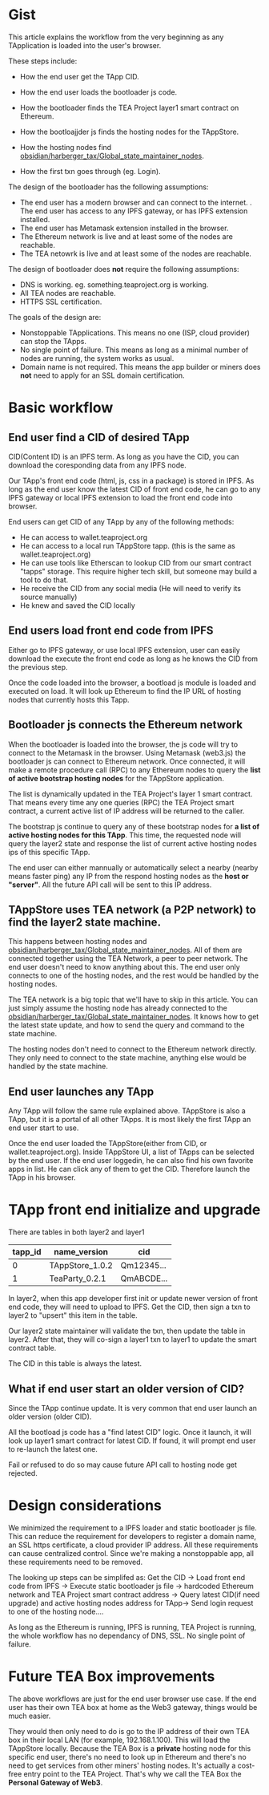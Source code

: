 # Gist

This article explains the workflow from the very beginning as any TApplication is loaded into the user's browser.

These steps include:

* How the end user get the TApp CID.

* How the end user loads the bootloader js code.
* How the bootloader finds the TEA Project layer1 smart contract on Ethereum.
* How the bootloajjder js finds the hosting nodes for the TAppStore.
* How the hosting nodes find  [obsidian/harberger_tax/Global_state_maintainer_nodes](../harberger_tax/Global_state_maintainer_nodes.md).
* How the first txn goes through (eg. Login).

The design of the bootloader has the following assumptions:

* The end user has a modern browser and can connect to the internet.
  . The end user has access to any IPFS gateway, or has IPFS extension installed.
* The end user has Metamask extension installed in the browser.
* The Ethereum network is live and at least some of the nodes are reachable.
* The TEA netowrk is live and at least some of the nodes are reachable.

The design of bootloader does **not** require the following assumptions:

* DNS is working. eg. something.teaproject.org is working.
* All TEA nodes are reachable.
* HTTPS SSL certification.

The goals of the design are:

* Nonstoppable TApplications. This means no one (ISP, cloud provider) can stop the TApps.
* No single point of failure. This means as long as a minimal number of nodes are running, the system works as usual.
* Domain name is not required.  This means the app builder or miners does **not** need to apply for an SSL domain certification.

# Basic workflow

## End user find a CID of desired TApp

CID(Content ID) is an IPFS term. As long as you have the CID, you can download the coresponding data from any IPFS node.

Our TApp's front end code (html, js, css in a package) is stored in IPFS. As long as the end user know the latest CID of front end code, he can go to any IPFS gateway or local IPFS extension to load the front end code into browser.

End users can get CID of any TApp by any of the following methods:

* He can access to wallet.teaproject.org
* He can access to a local run TAppStore tapp. (this is the same as wallet.teaproject.org)
* He can use tools like Etherscan to lookup CID from our smart contract "tapps" storage. This require higher tech skill, but someone may build a tool to do that.
* He receive the CID from any social media  (He will need to verify its source manually)
* He knew and saved the CID locally

## End users load front end code from IPFS

Either go to IPFS gateway, or use local IPFS extension, user can easily download the execute the front end code as long as he knows the CID from the previous step.

Once the code loaded into the browser, a bootload js module is loaded and executed on load. It will look up Ethereum to find the IP URL of hosting nodes that currently hosts this Tapp.

## Bootloader js connects the Ethereum network

When the bootloader is loaded into the browser, the js code will try to connect to the Metamask in the browser. Using Metamask (web3.js) the bootloader js can connect to Ethereum network. Once connected, it will make a remote procedure call (RPC) to any Ethereum nodes to query the **list of active bootstrap hosting nodes** for the TAppStore application. 

The list is dynamically updated in the TEA Project's layer 1 smart contract. That means every time any one queries (RPC) the TEA Project smart contract, a current active list of IP address will be returned to the caller. 

The bootstrap js continue to query any of these bootstrap nodes for **a list of active hosting nodes for this TApp**. This time, the requested node will query the layer2 state and response the list of current active hosting nodes ips of this specific TApp.

The end user can either mannually or automatically select a nearby (nearby means faster ping) any IP from the respond hosting nodes as the **host or "server"**. All the future API call will be sent to this IP address.

## TAppStore uses TEA network (a P2P network) to find the layer2 state machine.

This happens between hosting nodes and [obsidian/harberger_tax/Global_state_maintainer_nodes](../harberger_tax/Global_state_maintainer_nodes.md). All of them are connected together using the TEA Network, a peer to peer network. The end user doesn't need to know anything about this. The end user only connects to one of the hosting nodes, and the rest would be handled by the hosting nodes.

The TEA network is a big topic that we'll have to skip in this article. You can just simply assume the hosting node has already connected to the [obsidian/harberger_tax/Global_state_maintainer_nodes](../harberger_tax/Global_state_maintainer_nodes.md). It knows how to get the latest state update, and how to send the  query and command to the state machine. 

The hosting nodes don't need to connect to the Ethereum network directly. They only need to connect to the state machine, anything else would be handled by the state machine.

## End user launches any TApp

Any TApp will follow the same rule explained above. TAppStore is also a TApp, but it is a portal of all other TApps. It is most likely the first TApp an end user start to use.

Once the end user loaded the TAppStore(either from CID, or wallet.teaproject.org). Inside TAppStore UI, a list of TApps can be selected by the end user. If the end user loggedin, he can also find his own favorite apps in list. He can click any of them to get the CID. Therefore launch the TApp in his browser.

# TApp front end initialize and upgrade

There are tables in both layer2 and layer1

|tapp_id|name_version|cid|
|-------|------------|---|
|0|TAppStore_1.0.2|Qm12345...|
|1|TeaParty_0.2.1|QmABCDE...|

In layer2, when this app developer first init or update newer version of front end code, they will need to upload to IPFS. Get the CID, then sign a txn to layer2 to "upsert" this item in the table.

Our layer2 state maintainer will validate the txn, then update the table in layer2. After that, they will co-sign a layer1 txn to layer1 to update the smart contract table.

The CID in this table is always the latest.

## What if end user start an older version of CID?

Since the TApp continue update. It is very common that end user launch an older version (older CID).

All the bootload js code has a "find latest CID" logic. Once it launch, it will look up layer1 smart contract for latest CID. If found, it will prompt end user to re-launch the latest one. 

Fail or refused to do so may cause future API call to hosting node get rejected.

# Design considerations

We minimized the requirement to a IPFS loader and static bootloader js file. This can reduce the requirement for developers to register a domain name, an SSL https certificate, a cloud provider IP address. All these requirements can cause centralized control. Since we're making a nonstoppable app, all these requirements need to be removed.

The looking up steps can be simplifed as: Get the CID -> Load front end code from IPFS -> Execute static bootloader js file -> hardcoded Ethereum network and TEA Project smart contract address -> Query latest CID(if need upgrade) and active hosting nodes address for TApp-> Send login request to one of the hosting node....

As long as the Ethereum is running, IPFS is running, TEA Project is running, the whole workflow has no dependancy of DNS, SSL. No single point of failure.

# Future TEA Box improvements

The above workflows are just for the end user browser use case. If the end user has their own TEA box at home as the Web3 gateway, things would be much easier.

They would then only need to do is go to the IP address of their own TEA box in their local LAN (for example, 192.168.1.100). This will load the TAppStore locally. Because the TEA Box is a **private** hosting node for this specific end user, there's no need to look up in Ethereum and there's no need to get services from other miners' hosting nodes. It's actually a cost-free entry point to the TEA Project. That's why we call the TEA Box the **Personal Gateway of Web3**.
